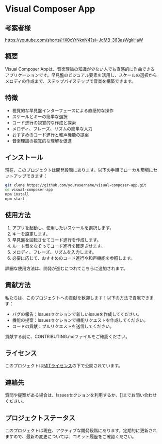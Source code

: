 # Visual Composer App

## 考案者様
https://youtube.com/shorts/HX0cYrNknN4?si=JdMB-363asWgkHaW


## 概要

Visual Composer Appは、音楽理論の知識が少ない人でも直感的に作曲できるアプリケーションです。早見盤のビジュアル要素を活用し、スケールの選択からメロディの作成まで、ステップバイステップで音楽を構築できます。

## 特徴

- 視覚的な早見盤インターフェースによる直感的な操作
- スケールとキーの簡単な選択
- コード進行の視覚的な作成と探索
- メロディ、フレーズ、リズムの簡単な入力
- おすすめのコード進行と和声機能の提案
- 音楽理論の視覚的な理解を促進

## インストール

現在、このプロジェクトは開発段階にあります。以下の手順でローカル環境にセットアップできます：

```bash
git clone https://github.com/yourusername/visual-composer-app.git
cd visual-composer-app
npm install
npm start
```

## 使用方法

1. アプリを起動し、使用したいスケールを選択します。
2. キーを設定します。
3. 早見盤を回転させてコード進行を作成します。
4. ルート音をなぞってコード進行を確定させます。
5. メロディ、フレーズ、リズムを入力します。
6. 必要に応じて、おすすめのコード進行や和声機能を参照します。

詳細な使用方法は、開発が進むにつれてこちらに追加されます。

## 貢献方法

私たちは、このプロジェクトへの貢献を歓迎します！以下の方法で貢献できます：

- バグの報告：Issuesセクションで新しいissueを作成してください。
- 機能の提案：Issuesセクションで機能リクエストを作成してください。
- コードの貢献：プルリクエストを送信してください。

貢献する前に、CONTRIBUTING.mdファイルをご確認ください。

## ライセンス

このプロジェクトは[MITライセンス](LICENSE.md)の下で公開されています。

## 連絡先

質問や提案がある場合は、Issuesセクションを利用するか、[]までお問い合わせください。

## プロジェクトステータス

このプロジェクトは現在、アクティブな開発段階にあります。定期的に更新されますので、最新の変更については、コミット履歴をご確認ください。
